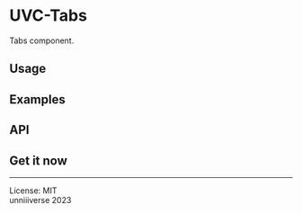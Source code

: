 # UVC-Tabs
Tabs component.

## Usage

## Examples

## API

## Get it now

<hr>

License: MIT <br>
unniiiverse 2023 